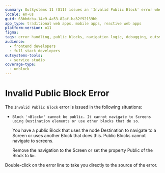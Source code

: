 ```yaml
---
summary: OutSystems 11 (O11) issues an 'Invalid Public Block' error when a public block navigates to screens or uses similar blocks.
locale: en-us
guid: 63bbdcba-14e9-4a53-82af-ba32f92139bb
app_type: traditional web apps, mobile apps, reactive web apps
platform-version: o11
figma:
tags: error handling, public blocks, navigation logic, debugging, outsystems platform
audience:
  - frontend developers
  - full stack developers
outsystems-tools:
  - service studio
coverage-type:
  - unblock
---
```


# Invalid Public Block Error

The `Invalid Public Block` error is issued in the following situations:

* `Block '<Block>' cannot be public. It cannot navigate to Screens using Destination elements or use other blocks that do so.`

    You have a public Block that uses the node Destination to navigate to a Screen or uses another Block that does this. Public Blocks cannot navigate to screens. 

    Remove the navigation to the Screen or set the property Public of the Block to `No`.

Double-click on the error line to take you directly to the source of the error.
